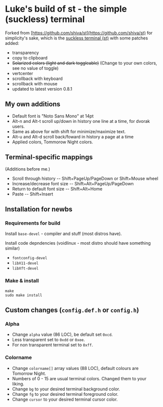# Luke's build of st - the simple (suckless) terminal

Forked from [https://github.com/shiva/st](https://github.com/shiva/st) for simplicity's sake, which is the [suckless terminal (st)](https://st.suckless.org/) with some patches added:

+ transparency
+ copy to clipboard
+ ~~Solarized colors (light and dark toggleable)~~ (Change to your own colors, see no value of toggle)
+ vertcenter
+ scrollback with keyboard
+ scrollback with mouse
+ updated to latest version 0.8.1

## My own additions

+ Default font is "Noto Sans Mono" at 14pt
+ Alt-n and Alt-t scroll up/down in history one line at a time, for dvorak users.
+ Same as above for with shift for minimize/maximize text.
+ Alt-u and Alt-d scroll back/foward in history a page at a time
+ Applied colors, Tommorow Night colors.

## Terminal-specific mappings

(Additions before me.)

+ Scroll through history -- Shift+PageUp/PageDown or Shift+Mouse wheel
+ Increase/decrease font size -- Shift+Alt+PageUp/PageDown
+ Return to default font size -- Shift+Alt+Home
+ Paste -- Shift+Insert

## Installation for newbs

### Requirements for build

Install `base-devel` - compiler and stuff (most distros have).

Install code depndencies (voidlinux - most distro should have something similar) 

+ `fontconfig-devel` 
+ `libX11-devel` 
+ `libXft-devel`

### Make & install

```
make
sudo make install
```

## Custom changes (`config.def.h` or `config.h`)

### Alpha

+ Change `alpha` value (86 LOC), be default set `0xcd`.
+ Less transparent set to `0xdd` or `0xee`.
+ For non transparent terminal set to `0xff`.

### Colorname

+ Change `colorname[]` array values (88 LOC), default colours are Tomorrow Night.
+ Numbers of 0 - 15 are usual terminal colors. Changed them to your liking.
+ Change `bg` to your desired terminal background color.
+ Change `fg` to your desired terminal foreground color.
+ Change `cursor` to your desired terminal cursor color.
